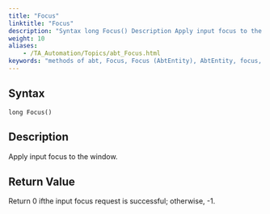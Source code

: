 ```yaml
--- 
title: "Focus"
linktitle: "Focus"
description: "Syntax long Focus() Description Apply input focus to the window. Return Value Return 0 if the input focus request is successful ; otherwise, -1 ."
weight: 10
aliases: 
    - /TA_Automation/Topics/abt_Focus.html
keywords: "methods of abt, Focus, Focus (AbtEntity), AbtEntity, focus, abtentity focus, set focus to window, focus on window"
---
```


## Syntax

`long Focus()`

## Description  

Apply input focus to the window.

## Return Value  

Return 0 ifthe input focus request is successful; otherwise, -1.





